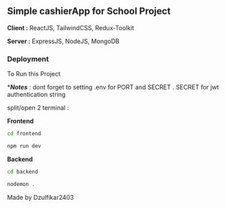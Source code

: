 
## Simple cashierApp for School Project
**Client :** ReactJS, TailwindCSS, Redux-Toolkit

**Server :** ExpressJS, NodeJS, MongoDB

### Deployment
To Run this Project

****Notes*** : dont forget to setting .env for PORT and SECRET . SECRET for jwt authentication string

split/open 2 terminal :

**Frontend**
```bash
cd frontend 
```
```bash
npm run dev
```
**Backend**
```bash
cd backend 
```
```bash
nodemon .
```

Made by Dzulfikar2403

